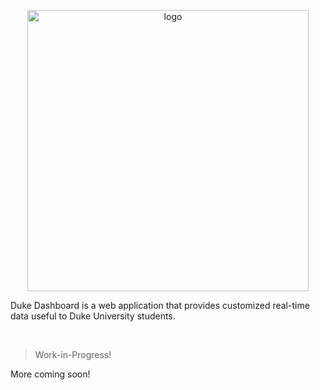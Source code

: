 <p align="center">

<img width="450" alt="logo" src="https://user-images.githubusercontent.com/10100323/58763937-6d95c600-852f-11e9-83cc-e8f1488238b2.png">

Duke Dashboard is a web application that provides customized real-time data useful to Duke University students.

</p>

<br/>

> Work-in-Progress!

More coming soon!
